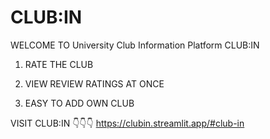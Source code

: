 






# CLUB:IN

WELCOME TO University Club Information Platform CLUB:IN

1. RATE THE CLUB

2. VIEW REVIEW RATINGS AT ONCE

3. EASY TO ADD OWN CLUB

VISIT CLUB:IN 👇👇👇
https://clubin.streamlit.app/#club-in 
